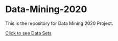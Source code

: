 # Data-Mining-2020
This is the repository for Data Mining 2020 Project.

[Click to see Data Sets](https://drive.google.com/open?id=1ubBjLY7_DfGjdDz3dvj6qoi1fSF9-Hvs)
